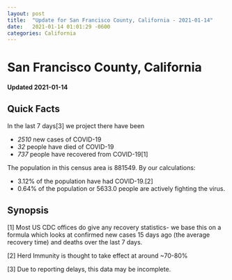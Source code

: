 ```yaml
---
layout: post
title:  "Update for San Francisco County, California - 2021-01-14"
date:   2021-01-14 01:01:29 -0600
categories: California
---
```


# San Francisco County, California
#### Updated 2021-01-14

## Quick Facts

In the last 7 days[3] we project there have been
- *2510* new cases of COVID-19
- *32* people have died of COVID-19
- *737* people have recovered from COVID-19[1]

The population in this census area is 881549. By our calculations:
- 3.12% of the population have had COVID-19.[2]
- 0.64% of the population or 5633.0 people are actively fighting the virus.

## Synopsis




[1] Most US CDC offices do give any recovery statistics- we base this on a formula which looks at confirmed new cases
15 days ago (the average recovery time) and deaths over the last 7 days.

[2] Herd Immunity is thought to take effect at around ~70-80%

[3] Due to reporting delays, this data may be incomplete.
 
    